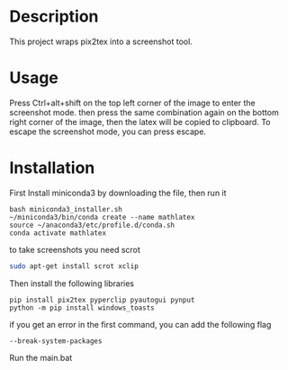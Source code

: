 # Description
This project wraps pix2tex into a screenshot tool.

# Usage
Press Ctrl+alt+shift on the top left corner of the image to enter the screenshot mode. then press the same combination again on the bottom right corner of the image, then the latex will be copied to clipboard.
To escape the screenshot mode, you can press escape.

# Installation

First Install miniconda3 by downloading the file, then run it
```
bash miniconda3_installer.sh
~/miniconda3/bin/conda create --name mathlatex
source ~/anaconda3/etc/profile.d/conda.sh
conda activate mathlatex
```
to take screenshots you need scrot
```bash
sudo apt-get install scrot xclip
```
Then install the following libraries

```
pip install pix2tex pyperclip pyautogui pynput
python -m pip install windows_toasts
```

if you get an error in the first command, you can add the following flag
```
--break-system-packages
```

Run the main.bat
